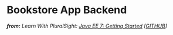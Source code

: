 # Bookstore App Backend

_**from:** Learn With PluralSight: [Java EE 7: Getting Started][course] [[GITHUB][gh]]_

[course]: https://app.pluralsight.com/library/courses/java-ee-getting-started
[gh]: https://github.com/reinielfc/lrn-ps-jee7-getting-started
